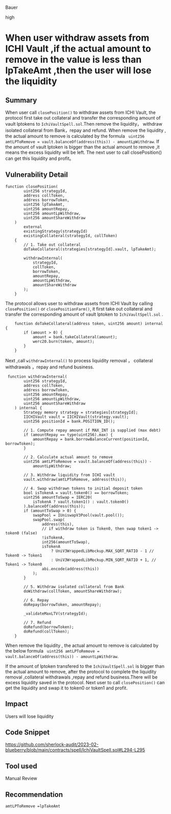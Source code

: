 Bauer

high

# When user withdraw assets from ICHI Vault ,if the actual amount to remove in the value is less than lpTakeAmt ,then the user will lose the liquidity

## Summary
When user call ```closePosition()``` to withdraw assets from ICHI Vault,  the protocol first take out collateral and transfer the  corresponding amount of vault lptokens to ```IchiVaultSpell.sol```.Then remove the liquidity， withdraw isolated collateral from Bank，repay and refund. When remove the liquidity , the actual amount to remove is calculated by the formula ``` uint256 amtLPToRemove = vault.balanceOf(address(this)) - amountLpWithdraw```. If the amount of vault lptoken is bigger than the actual amount to remove ,it means the excess liquidity will be left. The next  user to call closePosition() can get this liquidity and profit。

## Vulnerability Detail
```solidity
function closePosition(
        uint256 strategyId,
        address collToken,
        address borrowToken,
        uint256 lpTakeAmt,
        uint256 amountRepay,
        uint256 amountLpWithdraw,
        uint256 amountShareWithdraw
    )
        external
        existingStrategy(strategyId)
        existingCollateral(strategyId, collToken)
    {
        // 1. Take out collateral
        doTakeCollateral(strategies[strategyId].vault, lpTakeAmt);

        withdrawInternal(
            strategyId,
            collToken,
            borrowToken,
            amountRepay,
            amountLpWithdraw,
            amountShareWithdraw
        );
    }
```
The protocol allows user to withdraw assets from ICHI Vault by calling ```closePosition()``` or ```closePositionFarm()```, it first take out collateral and transfer the  corresponding amount of  vault lptoken to ```IchiVaultSpell.sol``` .
```solidity
    function doTakeCollateral(address token, uint256 amount) internal {
        if (amount > 0) {
            amount = bank.takeCollateral(amount);
            werc20.burn(token, amount);
        }
    }

```

 Next ,call ```withdrawInternal()``` to process liquidity removal ， collateral withdrawals ，repay and refund business.
```solidity
 function withdrawInternal(
        uint256 strategyId,
        address collToken,
        address borrowToken,
        uint256 amountRepay,
        uint256 amountLpWithdraw,
        uint256 amountShareWithdraw
    ) internal {
        Strategy memory strategy = strategies[strategyId];
        IICHIVault vault = IICHIVault(strategy.vault);
        uint256 positionId = bank.POSITION_ID();

        // 1. Compute repay amount if MAX_INT is supplied (max debt)
        if (amountRepay == type(uint256).max) {
            amountRepay = bank.borrowBalanceCurrent(positionId, borrowToken);
        }

        // 2. Calculate actual amount to remove
        uint256 amtLPToRemove = vault.balanceOf(address(this)) -
            amountLpWithdraw;

        // 3. Withdraw liquidity from ICHI vault
        vault.withdraw(amtLPToRemove, address(this));

        // 4. Swap withdrawn tokens to initial deposit token
        bool isTokenA = vault.token0() == borrowToken;
        uint256 amountToSwap = IERC20(
            isTokenA ? vault.token1() : vault.token0()
        ).balanceOf(address(this));
        if (amountToSwap > 0) {
            swapPool = IUniswapV3Pool(vault.pool());
            swapPool.swap(
                address(this),
                // if withdraw token is Token0, then swap token1 -> token0 (false)
                !isTokenA,
                int256(amountToSwap),
                isTokenA
                    ? UniV3WrappedLibMockup.MAX_SQRT_RATIO - 1 // Token0 -> Token1
                    : UniV3WrappedLibMockup.MIN_SQRT_RATIO + 1, // Token1 -> Token0
                abi.encode(address(this))
            );
        }

        // 5. Withdraw isolated collateral from Bank
        doWithdraw(collToken, amountShareWithdraw);

        // 6. Repay
        doRepay(borrowToken, amountRepay);

        _validateMaxLTV(strategyId);

        // 7. Refund
        doRefund(borrowToken);
        doRefund(collToken);
    }
```
When remove the liquidity , the actual amount to remove is calculated by the below formula 
``` uint256 amtLPToRemove = vault.balanceOf(address(this)) - amountLpWithdraw```. 

If the amount of lptoken transfered to the ```IchiVaultSpell.sol``` is bigger than the actual amount to remove, after the protocol to complete  the liquidity removal ,collateral withdrawals ,repay and refund business.There will be excess liquidity saved in the protocol. Next user to call ```closePosition()``` can get the liquidity and swap it to token0 or token1 and profit.

## Impact
Users will lose liquidity

## Code Snippet
https://github.com/sherlock-audit/2023-02-blueberry/blob/main/contracts/spell/IchiVaultSpell.sol#L294-L295

## Tool used

Manual Review

## Recommendation
```amtLPToRemove =lpTakeAmt```
